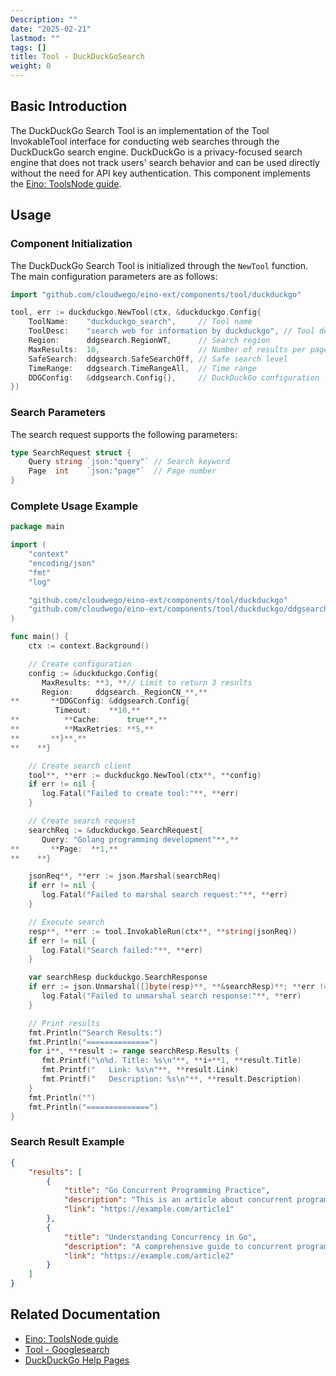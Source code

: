 ```yaml
---
Description: ""
date: "2025-02-21"
lastmod: ""
tags: []
title: Tool - DuckDuckGoSearch
weight: 0
---
```


## **Basic Introduction**

The DuckDuckGo Search Tool is an implementation of the Tool InvokableTool interface for conducting web searches through the DuckDuckGo search engine. DuckDuckGo is a privacy-focused search engine that does not track users' search behavior and can be used directly without the need for API key authentication. This component implements the [Eino: ToolsNode guide](/docs/eino/core_modules/components/tools_node_guide).

## **Usage**

### **Component Initialization**

The DuckDuckGo Search Tool is initialized through the `NewTool` function. The main configuration parameters are as follows:

```go
import "github.com/cloudwego/eino-ext/components/tool/duckduckgo"

tool, err := duckduckgo.NewTool(ctx, &duckduckgo.Config{
    ToolName:    "duckduckgo_search",     // Tool name
    ToolDesc:    "search web for information by duckduckgo", // Tool description
    Region:      ddgsearch.RegionWT,      // Search region
    MaxResults:  10,                      // Number of results per page
    SafeSearch:  ddgsearch.SafeSearchOff, // Safe search level
    TimeRange:   ddgsearch.TimeRangeAll,  // Time range
    DDGConfig:   &ddgsearch.Config{},     // DuckDuckGo configuration
})
```

### **Search Parameters**

The search request supports the following parameters:

```go
type SearchRequest struct {
    Query string `json:"query"` // Search keyword
    Page  int    `json:"page"`  // Page number
}
```

### **Complete Usage Example**

```go
package main

import (
    "context"
    "encoding/json"
    "fmt"
    "log"

    "github.com/cloudwego/eino-ext/components/tool/duckduckgo"
    "github.com/cloudwego/eino-ext/components/tool/duckduckgo/ddgsearch"
)

func main() {
    ctx := context.Background()

    // Create configuration
    config := &duckduckgo.Config{
       MaxResults: **3, **// Limit to return 3 results
       Region:     ddgsearch._RegionCN_**,**
**       **DDGConfig: &ddgsearch.Config{
          Timeout:    **10,**
**          **Cache:      true**,**
**          **MaxRetries: **5,**
**       **}**,**
**    **}

    // Create search client
    tool**, **err := duckduckgo.NewTool(ctx**, **config)
    if err != nil {
       log.Fatal("Failed to create tool:"**, **err)
    }

    // Create search request
    searchReq := &duckduckgo.SearchRequest{
       Query: "Golang programming development"**,**
**       **Page:  **1,**
**    **}

    jsonReq**, **err := json.Marshal(searchReq)
    if err != nil {
       log.Fatal("Failed to marshal search request:"**, **err)
    }

    // Execute search
    resp**, **err := tool.InvokableRun(ctx**, **string(jsonReq))
    if err != nil {
       log.Fatal("Search failed:"**, **err)
    }

    var searchResp duckduckgo.SearchResponse
    if err := json.Unmarshal([]byte(resp)**, **&searchResp)**; **err != nil {
       log.Fatal("Failed to unmarshal search response:"**, **err)
    }

    // Print results
    fmt.Println("Search Results:")
    fmt.Println("==============")
    for i**, **result := range searchResp.Results {
       fmt.Printf("\n%d. Title: %s\n"**, **i+**1, **result.Title)
       fmt.Printf("   Link: %s\n"**, **result.Link)
       fmt.Printf("   Description: %s\n"**, **result.Description)
    }
    fmt.Println("")
    fmt.Println("==============")
}
```

### **Search Result Example**

```json
{
    "results": [
        {
            "title": "Go Concurrent Programming Practice",
            "description": "This is an article about concurrent programming in Go...",
            "link": "https://example.com/article1"
        },
        {
            "title": "Understanding Concurrency in Go",
            "description": "A comprehensive guide to concurrent programming...",
            "link": "https://example.com/article2"
        }
    ]
}
```

## **Related Documentation**

- [Eino: ToolsNode guide](/docs/eino/core_modules/components/tools_node_guide)
- [Tool - Googlesearch](/docs/eino/ecosystem/tool/tool_googlesearch)
- [DuckDuckGo Help Pages](https://duckduckgo.com/duckduckgo-help-pages/settings/params/)
